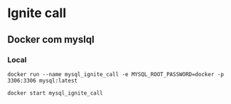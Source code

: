 # Ignite call

## Docker com myslql

### Local

`docker run --name mysql_ignite_call -e MYSQL_ROOT_PASSWORD=docker -p 3306:3306 mysql:latest`

`docker start mysql_ignite_call`